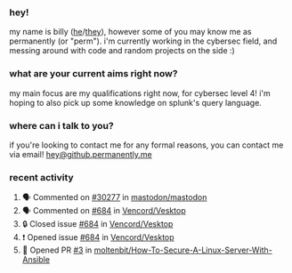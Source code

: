 ### hey!
my name is billy ([he](https://en.pronouns.page/he/him)/[they](https://en.pronouns.page/they/them)), however some of you may know me as permanently (or "perm"). i'm currently working in the cybersec field, and messing around with code and random projects on the side :)

### what are your current aims right now?
my main focus are my qualifications right now, for cybersec level 4! i'm hoping to also pick up some knowledge on splunk's query language.

### where can i talk to you?
if you're looking to contact me for any formal reasons, you can contact me via email! [hey@github.permanently.me](mailto:hey@github.permanently.me)

### recent activity
<!--START_SECTION:activity-->
1. 🗣 Commented on [#30277](https://github.com/mastodon/mastodon/issues/30277#issuecomment-2205769971) in [mastodon/mastodon](https://github.com/mastodon/mastodon)
2. 🗣 Commented on [#684](https://github.com/Vencord/Vesktop/issues/684#issuecomment-2181634318) in [Vencord/Vesktop](https://github.com/Vencord/Vesktop)
3. 🔒 Closed issue [#684](https://github.com/Vencord/Vesktop/issues/684) in [Vencord/Vesktop](https://github.com/Vencord/Vesktop)
4. ❗ Opened issue [#684](https://github.com/Vencord/Vesktop/issues/684) in [Vencord/Vesktop](https://github.com/Vencord/Vesktop)
5. 💪 Opened PR [#3](https://github.com/moltenbit/How-To-Secure-A-Linux-Server-With-Ansible/pull/3) in [moltenbit/How-To-Secure-A-Linux-Server-With-Ansible](https://github.com/moltenbit/How-To-Secure-A-Linux-Server-With-Ansible)
<!--END_SECTION:activity-->
